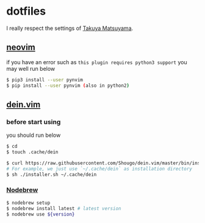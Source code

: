 # dotfiles

I really respect the settings of [Takuya Matsuyama](https://github.com/craftzdog/dotfiles-public).

## [neovim](https://github.com/neovim/neovim)

if you have an error such as `this plugin requires python3 support`
you may well run below

```bash
$ pip3 install --user pynvim
$ pip install --user pynvim (also in python2)
```

## [dein.vim](https://github.com/Shougo/dein.vim)

### before start using

you should run below

```bash
$ cd
$ touch .cache/dein

$ curl https://raw.githubusercontent.com/Shougo/dein.vim/master/bin/installer.sh > installer.sh
# For example, we just use `~/.cache/dein` as installation directory
$ sh ./installer.sh ~/.cache/dein
```

### [Nodebrew](https://github.com/hokaccha/nodebrew)

```bash
$ nodebrew setup
$ nodebrew install latest # latest version
$ nodebrew use ${version}
```
